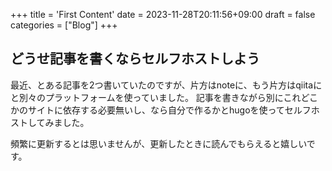 +++
title = 'First Content'
date = 2023-11-28T20:11:56+09:00
draft = false
categories = ["Blog"]
+++

## どうせ記事を書くならセルフホストしよう

最近、とある記事を2つ書いていたのですが、片方はnoteに、もう片方はqiitaにと別々のプラットフォームを使っていました。
記事を書きながら別にこれどこかのサイトに依存する必要無いし、なら自分で作るかとhugoを使ってセルフホストしてみました。

頻繁に更新するとは思いませんが、更新したときに読んでもらえると嬉しいです。
